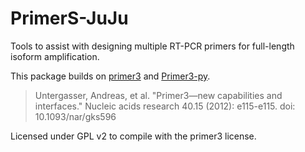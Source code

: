 # PrimerS-JuJu

Tools to assist with designing multiple RT-PCR primers for full-length
isoform amplification.


This package builds on [primer3](https://github.com/primer3-org/primer3)
and
[Primer3-py](https://libnano.github.io/primer3-py/index.html).

> Untergasser, Andreas, et al. "Primer3—new capabilities and interfaces."
> Nucleic acids research 40.15 (2012): e115-e115.
> doi: 10.1093/nar/gks596

Licensed under GPL v2 to compile with the primer3 license.
